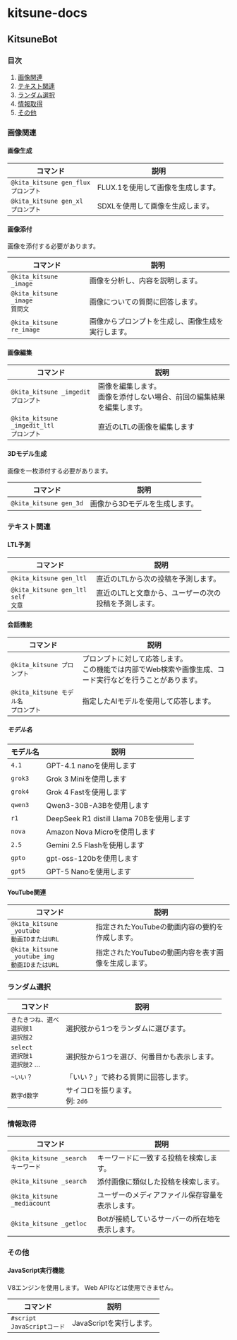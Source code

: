 # kitsune-docs

## KitsuneBot

### 目次

1. [画像関連](#画像関連)
2. [テキスト関連](#テキスト関連)
3. [ランダム選択](#ランダム選択)
4. [情報取得](#情報取得)
5. [その他](#その他)

### 画像関連

#### 画像生成

| コマンド | 説明 |
| --- | --- |
| `@kita_kitsune gen_flux` <br> `プロンプト` | FLUX.1を使用して画像を生成します。 |
| `@kita_kitsune gen_xl` <br> `プロンプト` | SDXLを使用して画像を生成します。 |

#### 画像添付

画像を添付する必要があります。

| コマンド | 説明 |
| --- | --- |
| `@kita_kitsune _image` | 画像を分析し、内容を説明します。 |
| `@kita_kitsune _image` <br> `質問文` | 画像についての質問に回答します。 |
| `@kita_kitsune re_image` | 画像からプロンプトを生成し、画像生成を実行します。 |

#### 画像編集

| コマンド | 説明 |
| --- | --- |
| `@kita_kitsune _imgedit` <br> `プロンプト` | 画像を編集します。<br>画像を添付しない場合、前回の編集結果を編集します。 |
| `@kita_kitsune _imgedit_ltl` <br> `プロンプト` | 直近のLTLの画像を編集します |

#### 3Dモデル生成

画像を一枚添付する必要があります。

| コマンド | 説明 |
| --- | --- |
| `@kita_kitsune gen_3d` | 画像から3Dモデルを生成します。 |


### テキスト関連

#### LTL予測

| コマンド | 説明 |
| --- | --- |
| `@kita_kitsune gen_ltl` | 直近のLTLから次の投稿を予測します。 |
| `@kita_kitsune gen_ltl self` <br> `文章` | 直近のLTLと文章から、ユーザーの次の投稿を予測します。 |

#### 会話機能

| コマンド | 説明 |
| --- | --- |
| `@kita_kitsune プロンプト` | プロンプトに対して応答します。 <br> この機能では内部でWeb検索や画像生成、コード実行などを行うことがあります。 |
| `@kita_kitsune モデル名` <br> `プロンプト` | 指定したAIモデルを使用して応答します。 |

##### モデル名

| モデル名 | 説明 |
| --- | --- |
| `4.1` | GPT-4.1 nanoを使用します |
| `grok3` | Grok 3 Miniを使用します |
| `grok4` | Grok 4 Fastを使用します |
| `qwen3` | Qwen3-30B-A3Bを使用します |
| `r1` | DeepSeek R1 distill Llama 70Bを使用します |
| `nova` | Amazon Nova Microを使用します |
| `2.5` | Gemini 2.5 Flashを使用します |
| `gpto` | gpt-oss-120bを使用します |
| `gpt5` | GPT-5 Nanoを使用します |

#### YouTube関連

| コマンド | 説明 |
| --- | --- |
| `@kita_kitsune _youtube` <br> `動画IDまたはURL` | 指定されたYouTubeの動画内容の要約を作成します。 |
| `@kita_kitsune _youtube_img` <br> `動画IDまたはURL` | 指定されたYouTubeの動画内容を表す画像を生成します。 |

### ランダム選択

| コマンド | 説明 |
| --- | --- |
| `きたきつね、選べ` <br> `選択肢1` <br> `選択肢2` | 選択肢から1つをランダムに選びます。|
| `select` <br> `選択肢1` <br> `選択肢2` ... | 選択肢から1つを選び、何番目かも表示します。 |
| `~いい？` | 「いい？」で終わる質問に回答します。 |
| `数字d数字` | サイコロを振ります。 <br> 例: `2d6` |

### 情報取得

| コマンド | 説明 |
| --- | --- |
| `@kita_kitsune _search` <br> `キーワード` | キーワードに一致する投稿を検索します。 |
| `@kita_kitsune _search` | 添付画像に類似した投稿を検索します。 |
| `@kita_kitsune _mediacount` | ユーザーのメディアファイル保存容量を表示します。 |
| `@kita_kitsune _getloc` | Botが接続しているサーバーの所在地を表示します。 |

### その他

#### JavaScript実行機能

V8エンジンを使用します。
Web APIなどは使用できません。

| コマンド | 説明 |
| --- | --- |
| `#script` <br> `JavaScriptコード` | JavaScriptを実行します。 |
